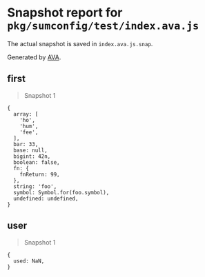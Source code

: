 # Snapshot report for `pkg/sumconfig/test/index.ava.js`

The actual snapshot is saved in `index.ava.js.snap`.

Generated by [AVA](https://avajs.dev).

## first

> Snapshot 1

    {
      array: [
        'ho',
        'hum',
        'fee',
      ],
      bar: 33,
      base: null,
      bigint: 42n,
      boolean: false,
      fn: {
        fnReturn: 99,
      },
      string: 'foo',
      symbol: Symbol.for(foo.symbol),
      undefined: undefined,
    }

## user

> Snapshot 1

    {
      used: NaN,
    }
